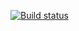 [![Build status](https://ci.appveyor.com/api/projects/status/neb5qrelperg1ajm?svg=true)](https://ci.appveyor.com/project/NetologyAlex/carddeliverypatterns2)
